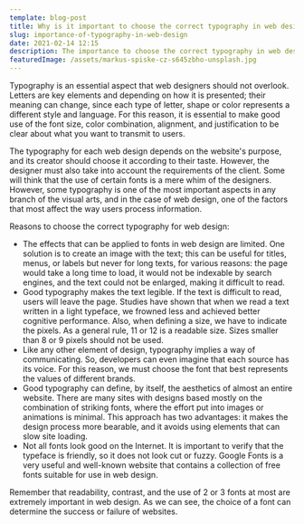 ```yaml
---
template: blog-post
title: Why is it important to choose the correct typography in web design?
slug: importance-of-typography-in-web-design
date: 2021-02-14 12:15
description: The importance to choose the correct typography in web design.
featuredImage: /assets/markus-spiske-cz-s645zbho-unsplash.jpg
---
```

Typography is an essential aspect that web designers should not overlook. Letters are key elements and depending on how it is presented; their meaning can change, since each type of letter, shape or color represents a different style and language. For this reason, it is essential to make good use of the font size, color combination, alignment, and justification to be clear about what you want to transmit to users. 

The typography for each web design depends on the website's purpose, and its creator should choose it according to their taste. However, the designer must also take into account the requirements of the client. Some will think that the use of certain fonts is a mere whim of the designers. However, some typography is one of the most important aspects in any branch of the visual arts, and in the case of web design, one of the factors that most affect the way users process information.

Reasons to choose the correct typography for web design:

* The effects that can be applied to fonts in web design are limited. One solution is to create an image with the text; this can be useful for titles, menus, or labels but never for long texts, for various reasons: the page would take a long time to load, it would not be indexable by search engines, and the text could not be enlarged, making it difficult to read.
* Good typography makes the text legible. If the text is difficult to read, users will leave the page. Studies have shown that when we read a text written in a light typeface, we frowned less and achieved better cognitive performance. Also, when defining a size, we have to indicate the pixels. As a general rule, 11 or 12 is a readable size. Sizes smaller than 8 or 9 pixels should not be used.
* Like any other element of design, typography implies a way of communicating. So, developers can even imagine that each source has its voice. For this reason, we must choose the font that best represents the values of different brands.
* Good typography can define, by itself, the aesthetics of almost an entire website. There are many sites with designs based mostly on the combination of striking fonts, where the effort put into images or animations is minimal. This approach has two advantages: it makes the design process more bearable, and it avoids using elements that can slow site loading.
* Not all fonts look good on the Internet. It is important to verify that the typeface is friendly, so it does not look cut or fuzzy. Google Fonts is a very useful and well-known website that contains a collection of free fonts suitable for use in web design.

Remember that readability, contrast, and the use of 2 or 3 fonts at most are extremely important in web design. As we can see, the choice of a font can determine the success or failure of websites.